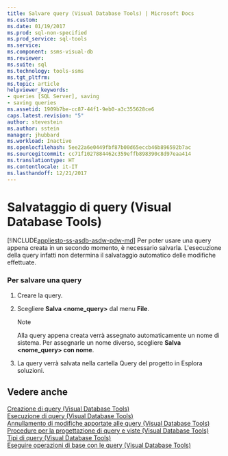 ```yaml
---
title: Salvare query (Visual Database Tools) | Microsoft Docs
ms.custom: 
ms.date: 01/19/2017
ms.prod: sql-non-specified
ms.prod_service: sql-tools
ms.service: 
ms.component: ssms-visual-db
ms.reviewer: 
ms.suite: sql
ms.technology: tools-ssms
ms.tgt_pltfrm: 
ms.topic: article
helpviewer_keywords:
- queries [SQL Server], saving
- saving queries
ms.assetid: 1909b7be-cc87-44f1-9eb0-a3c355628ce6
caps.latest.revision: "5"
author: stevestein
ms.author: sstein
manager: jhubbard
ms.workload: Inactive
ms.openlocfilehash: 5ee22a6e0449fbf87b00d65eccb46b896592b7ac
ms.sourcegitcommit: cc71f1027884462c359effb898390c8d97eaa414
ms.translationtype: HT
ms.contentlocale: it-IT
ms.lasthandoff: 12/21/2017
---
```

# <a name="save-queries-visual-database-tools"></a>Salvataggio di query (Visual Database Tools)
[!INCLUDE[appliesto-ss-asdb-asdw-pdw-md](../../includes/appliesto-ss-asdb-asdw-pdw-md.md)] Per poter usare una query appena creata in un secondo momento, è necessario salvarla. L'esecuzione della query infatti non determina il salvataggio automatico delle modifiche effettuate.  
  
### <a name="to-save-a-query"></a>Per salvare una query  
  
1.  Creare la query.  
  
2.  Scegliere **Salva <nome_query>** dal menu **File**.  
  
    > [!NOTE]  
    > Alla query appena creata verrà assegnato automaticamente un nome di sistema. Per assegnarle un nome diverso, scegliere **Salva <nome_query> con nome**.  
  
3.  La query verrà salvata nella cartella Query del progetto in Esplora soluzioni.  
  
## <a name="see-also"></a>Vedere anche  
[Creazione di query (Visual Database Tools)](../../ssms/visual-db-tools/create-queries-visual-database-tools.md)  
[Esecuzione di query (Visual Database Tools)](../../ssms/visual-db-tools/run-queries-visual-database-tools.md)  
[Annullamento di modifiche apportate alle query (Visual Database Tools)](../../ssms/visual-db-tools/discard-changes-made-to-queries-visual-database-tools.md)  
[Procedure per la progettazione di query e viste (Visual Database Tools)](../../ssms/visual-db-tools/design-queries-and-views-how-to-topics-visual-database-tools.md)  
[Tipi di query (Visual Database Tools)](../../ssms/visual-db-tools/types-of-queries-visual-database-tools.md)  
[Eseguire operazioni di base con le query (Visual Database Tools)](../../ssms/visual-db-tools/perform-basic-operations-with-queries-visual-database-tools.md)  
  
